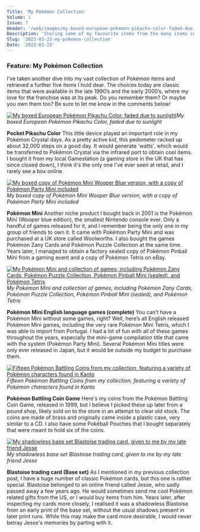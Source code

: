 ```yaml
---
Title: 'My Pokémon Collection'
Volume: 1
Issue: 7
Header: '/web/images/my-boxed-european-pokemon-pikachu-color-faded-due-to-sunlight.jpeg'
Description: 'Sharing some of my favourite items from the many items in my Pokémon collection!'
Slug: '2023-03-23-my-pokemon-collection'
Date: '2023-03-23'
---
```

### Feature: My Pokémon Collection
I’ve taken another dive into my vast collection of Pokémon items and retrieved a further five items I hold dear. The choices today are classic items that were available in the late 1990’s and the early 2000’s, where my love for the franchise was at its peak. Do you remember them? Or maybe you own them too? Be sure to let me know in the comments below!

[![My boxed European Pokémon Pikachu Color, faded due to sunlight](/web/images/my-boxed-european-pokemon-pikachu-color-faded-due-to-sunlight.jpeg)](/web/images/my-boxed-european-pokemon-pikachu-color-faded-due-to-sunlight.jpeg)*My boxed European Pokémon Pikachu Color, faded due to sunlight*

**Pocket Pikachu Color**
This little device played an important role in my Pokémon Crystal days. As a pretty active kid, this pedometer racked up about 32,000 steps on a good day. It would generate 'watts', which would be transferred to Pokémon Crystal via the infrared port to obtain cool items. I bought it from my local Gamestation (a gaming store in the UK that has since closed down), I think it's the only one I've ever seen at retail, and I rarely see a box online.

[![My boxed copy of Pokémon Mini Wooper Blue version, with a copy of Pokémon Party Mini included](/web/images/my-boxed-copy-of-pokemon-mini-wooper-blue-version-with-a-copy-of-pokemon-party-mini-included.jpeg)](/web/images/my-boxed-copy-of-pokemon-mini-wooper-blue-version-with-a-copy-of-pokemon-party-mini-included.jpeg)*My boxed copy of Pokémon Mini Wooper Blue version, with a copy of Pokémon Party Mini included*

**Pokémon Mini**
Another niche product I bought back in 2001 is the Pokémon Mini (Wooper blue edition), the smallest Nintendo console ever. Only a handful of games released for it, and I remember being the only one in my group of friends to own it. It came with Pokémon Party Mini and was purchased at a UK store called Woolworths. I also bought the games Pokémon Zany Cards and Pokémon Puzzle Collection at the same time. Years later, I managed to obtain a factory sealed copy of Pokémon Pinball Mini from a gaming event and a copy of Pokémon Tetris on eBay.

[![My Pokémon Mini and collection of games, including Pokémon Zany Cards, Pokémon Puzzle Collection, Pokémon Pinball Mini (sealed), and Pokémon Tetris](/web/images/my-pokemon-mini-and-collection-of-games-including-pokemon-zany-cards-pokemon-puzzle-collection-pokem.jpeg)](/web/images/my-pokemon-mini-and-collection-of-games-including-pokemon-zany-cards-pokemon-puzzle-collection-pokem.jpeg)*My Pokémon Mini and collection of games, including Pokémon Zany Cards, Pokémon Puzzle Collection, Pokémon Pinball Mini (sealed), and Pokémon Tetris*

**Pokémon Mini English language games (complete)**
You can’t have a Pokémon Mini without some games, right? Well, here’s all English released Pokémon Mini games, including the very rare Pokémon Mini Tetris, which I was able to import from Portugal. I had a lot of fun with all of these games throughout the years, especially the mini-game compilation title that came with the system (Pokémon Party Mini). Several Pokémon Mini titles were only ever released in Japan, but it would be outside my budget to purchase them.

[![Fifteen Pokémon Battling Coins from my collection, featuring a variety of Pokémon characters found in Kanto](/web/images/fifteen-pokemon-battling-coins-from-my-collection-featuring-a-variety-of-pokemon-characters-found-in.jpeg)](/web/images/fifteen-pokemon-battling-coins-from-my-collection-featuring-a-variety-of-pokemon-characters-found-in.jpeg)*Fifteen Pokémon Battling Coins from my collection, featuring a variety of Pokémon characters found in Kanto*

**Pokémon Battling Coin Game**
Here's my coins from the Pokémon Battling Coin Game, released in 1999, but I believe I picked these up later from a pound shop, likely sold on to the store in an attempt to clear old stock. The coins are made of brass and originally came inside a plastic case, very similar to a CD. I also have some Pokéball Pouches that I bought separately that were meant to hold six of the coins.

[![My shadowless base set Blastoise trading card, given to me by my late friend Jesse](/web/images/my-shadowless-base-set-blastoise-trading-card-given-to-me-by-my-late-friend-jesse.jpeg)](/web/images/my-shadowless-base-set-blastoise-trading-card-given-to-me-by-my-late-friend-jesse.jpeg)*My shadowless base set Blastoise trading card, given to me by my late friend Jesse*

**Blastoise trading card (Base set)**
As I mentioned in my previous collection post, I have a huge number of classic Pokémon cards, but this one is rather special. Blastoise belonged to an online friend called Jesse, who sadly passed away a few years ago. He would sometimes send me cool Pokémon related gifts from the US, or I would buy items from him. Years later, after inspecting my cards more closely, I realised it was a shadowless Blastoise from an early print of the base set, without the usual shadows present in later print runs. While this may make the card more desirable, I would never betray Jesse's memories by parting with it.